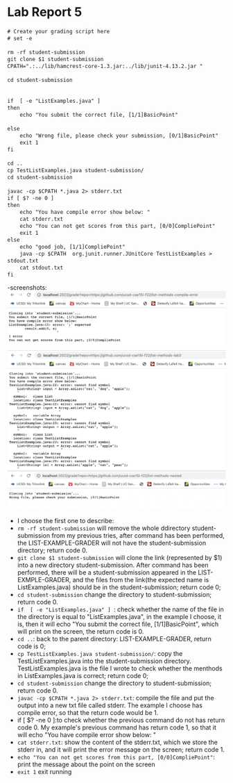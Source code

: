 # Lab Report 5
```
# Create your grading script here
# set -e

rm -rf student-submission
git clone $1 student-submission
CPATH=".:../lib/hamcrest-core-1.3.jar:../lib/junit-4.13.2.jar "

cd student-submission


if  [ -e "ListExamples.java" ] 
then
    echo "You submit the correct file, [1/1]BasicPoint"
    
else
    echo "Wrong file, please check your submission, [0/1]BasicPoint"
    exit 1
fi

cd ..
cp TestListExamples.java student-submission/
cd student-submission

javac -cp $CPATH *.java 2> stderr.txt 
if [ $? -ne 0 ] 
then
    echo "You have compile error show below: "
    cat stderr.txt
    echo "You can not get scores from this part, [0/0]CompliePoint"
    exit 1
else
    echo "good job, [1/1]CompliePoint"
    java -cp $CPATH  org.junit.runner.JUnitCore TestListExamples > stdout.txt
    cat stdout.txt
fi
```
-screenshots:
![Image](5.1.png)
![Image](5.2.png)
![Image](5.3.png)
- I choose the first one to describe:
- `rm -rf student-submission` will remove the whole ddirectory student-submission from my previous tries, after command has been performed, the LIST-EXAMPLE-GRADER will not have the student-submission directory; return code 0.
- `git clone $1 student-submission` will clone the link (represented by $1) into a new directory student-submission. After command has been performed, there will be a student-submission appeared in the LIST-EXMPLE-GRADER, and the files from the link(the expected name is ListExamples.java) should be in the student-submission; return code 0;
- `cd student-submission` change the directory to student-submission; return code 0.
- `if  [ -e "ListExamples.java" ] `: check whether the name of the file in the directory is equal to "ListExamples.java", in the example I choose, it is, then it will echo "You submit the correct file, [1/1]BasicPoint", which will print on the screen, the return code is 0.
- `cd ..`: back to the parent directory: LIST-EXAMPLE-GRADER, return code is 0;
- `cp TestListExamples.java student-submission/`: copy the TestListExamples.java into the student-submission directory. TestListExamples.java is the file I wrote to check whether the menthods in ListExamples.java is correct; return code 0;
- `cd student-submission` change the directory to student-submission; return code 0.
- `javac -cp $CPATH *.java 2> stderr.txt`: compile the file and put the output into a new txt file called stderr. The example I choose has compile error, so that the return code would be 1.
- if [ $? -ne 0 ]:to check whether the previous command do not has return code 0. My example's previous command has return code 1, so that it will echo "You have compile error show below: "
-  `cat stderr.txt`: show the content of the stderr.txt, which we store the stderr in, and it will print the error message on the screen; return code 1.
-  `echo "You can not get scores from this part, [0/0]CompliePoint"`: print the message about the point on the screen
-  `exit 1` exit running





